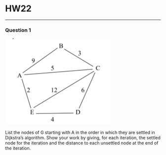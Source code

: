 # HW22
---
### Question 1

![](/assets/images/HW22_Graph_G.png)

List the nodes of G starting with A in the order in which they are settled in Dijkstra’s algorithm. Show your work by giving, for each iteration, the settled node for the iteration and the distance to each unsettled node at the end of the iteration.